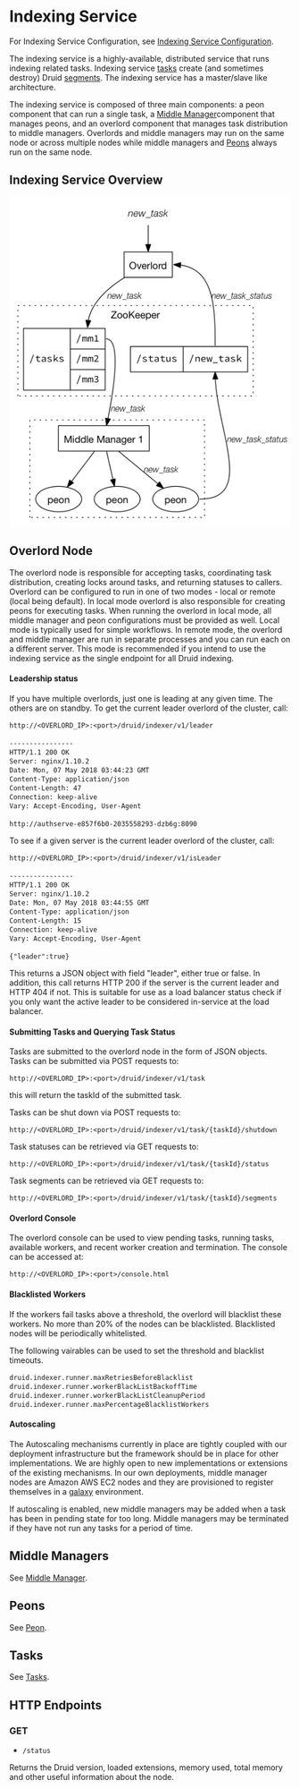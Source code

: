 # Indexing Service

For Indexing Service Configuration, see [Indexing Service Configuration](http://druid.io/docs/latest/configuration/indexing-service.html).

The indexing service is a highly-available, distributed service that runs indexing related tasks. Indexing service [tasks](http://druid.io/docs/latest/ingestion/tasks.html) create (and sometimes destroy) Druid [segments](http://druid.io/docs/latest/design/segments.html). The indexing service has a master/slave like architecture.

The indexing service is composed of three main components: a peon component that can run a single task, a [Middle Manager](http://druid.io/docs/latest/design/middlemanager.html)component that manages peons, and an overlord component that manages task distribution to middle managers. Overlords and middle managers may run on the same node or across multiple nodes while middle managers and [Peons](http://druid.io/docs/latest/design/peons.html) always run on the same node.

## Indexing Service Overview

![Indexing Service](images/indexing_service.png)

## Overlord Node

The overlord node is responsible for accepting tasks, coordinating task distribution, creating locks around tasks, and returning statuses to callers. Overlord can be configured to run in one of two modes - local or remote (local being default). In local mode overlord is also responsible for creating peons for executing tasks. When running the overlord in local mode, all middle manager and peon configurations must be provided as well. Local mode is typically used for simple workflows. In remote mode, the overlord and middle manager are run in separate processes and you can run each on a different server. This mode is recommended if you intend to use the indexing service as the single endpoint for all Druid indexing.

#### Leadership status

If you have multiple overlords, just one is leading at any given time. The others are on standby. To get the current leader overlord of the cluster, call:

```
http://<OVERLORD_IP>:<port>/druid/indexer/v1/leader

----------------
HTTP/1.1 200 OK
Server: nginx/1.10.2
Date: Mon, 07 May 2018 03:44:23 GMT
Content-Type: application/json
Content-Length: 47
Connection: keep-alive
Vary: Accept-Encoding, User-Agent

http://authserve-e857f6b0-2035558293-dzb6g:8090
```

To see if a given server is the current leader overlord of the cluster, call:

```
http://<OVERLORD_IP>:<port>/druid/indexer/v1/isLeader

----------------
HTTP/1.1 200 OK
Server: nginx/1.10.2
Date: Mon, 07 May 2018 03:44:55 GMT
Content-Type: application/json
Content-Length: 15
Connection: keep-alive
Vary: Accept-Encoding, User-Agent

{"leader":true}
```

This returns a JSON object with field "leader", either true or false. In addition, this call returns HTTP 200 if the server is the current leader and HTTP 404 if not. This is suitable for use as a load balancer status check if you only want the active leader to be considered in-service at the load balancer.

#### Submitting Tasks and Querying Task Status

Tasks are submitted to the overlord node in the form of JSON objects. Tasks can be submitted via POST requests to:

```
http://<OVERLORD_IP>:<port>/druid/indexer/v1/task
```

this will return the taskId of the submitted task.

Tasks can be shut down via POST requests to:

```
http://<OVERLORD_IP>:<port>/druid/indexer/v1/task/{taskId}/shutdown
```

Task statuses can be retrieved via GET requests to:

```
http://<OVERLORD_IP>:<port>/druid/indexer/v1/task/{taskId}/status
```

Task segments can be retrieved via GET requests to:

```
http://<OVERLORD_IP>:<port>/druid/indexer/v1/task/{taskId}/segments
```

#### Overlord Console

The overlord console can be used to view pending tasks, running tasks, available workers, and recent worker creation and termination. The console can be accessed at:

```
http://<OVERLORD_IP>:<port>/console.html
```

#### Blacklisted Workers

If the workers fail tasks above a threshold, the overlord will blacklist these workers. No more than 20% of the nodes can be blacklisted. Blacklisted nodes will be periodically whitelisted.

The following vairables can be used to set the threshold and blacklist timeouts.

```
druid.indexer.runner.maxRetriesBeforeBlacklist
druid.indexer.runner.workerBlackListBackoffTime
druid.indexer.runner.workerBlackListCleanupPeriod
druid.indexer.runner.maxPercentageBlacklistWorkers
```

#### Autoscaling

The Autoscaling mechanisms currently in place are tightly coupled with our deployment infrastructure but the framework should be in place for other implementations. We are highly open to new implementations or extensions of the existing mechanisms. In our own deployments, middle manager nodes are Amazon AWS EC2 nodes and they are provisioned to register themselves in a [galaxy](https://github.com/ning/galaxy) environment.

If autoscaling is enabled, new middle managers may be added when a task has been in pending state for too long. Middle managers may be terminated if they have not run any tasks for a period of time.

## Middle Managers

See [Middle Manager](http://druid.io/docs/latest/design/middlemanager.html).

## Peons

See [Peon](http://druid.io/docs/latest/design/peons.html).

## Tasks

See [Tasks](http://druid.io/docs/latest/ingestion/tasks.html).

## HTTP Endpoints

### GET

- `/status`

Returns the Druid version, loaded extensions, memory used, total memory and other useful information about the node.